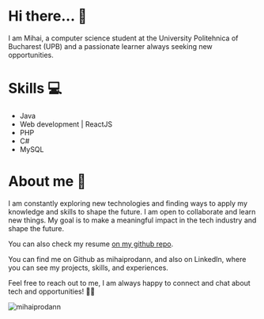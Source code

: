 # Hi there... 👋
I am Mihai, a computer science student at the University Politehnica of Bucharest (UPB) and a passionate learner always seeking new opportunities.

# Skills 💻
* Java
* Web development | ReactJS
* PHP
* C#
* MySQL

# About me 🌟
I am constantly exploring new technologies and finding ways to apply my knowledge and skills to shape the future. I am open to collaborate and learn new things. My goal is to make a meaningful impact in the tech industry and shape the future.

You can also check my resume [on my github repo](https://github.com/mihaiprodann/mihaiprodann).


You can find me on Github as mihaiprodann, and also on LinkedIn, where you can see my projects, skills, and experiences.

Feel free to reach out to me, I am always happy to connect and chat about tech and opportunities! 🤝🚀


<p><img align="left" src="https://github-readme-stats.vercel.app/api/top-langs?username=mihaiprodann&show_icons=true&locale=en&layout=compact" alt="mihaiprodann" /></p>

